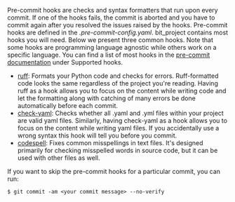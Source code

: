 Pre-commit hooks are checks and syntax formatters that run upon every commit. If one of
the hooks fails, the commit is aborted and you have to commit again after you resolved
the issues raised by the hooks. Pre-commit hooks are defined in the
*.pre-commit-config.yaml*. bit_project contains most hooks you will need. Below we
present three common hooks. Note that some hooks are programming language agnostic while
others work on a specific language. You can find a list of most hooks in the
[pre-commit documentation](https://pre-commit.com/index.html) under Supported hooks.

- [ruff](https://docs.astral.sh/ruff/): Formats your Python code and checks for errors.
  Ruff-formatted code looks the same regardless of the project you're reading. Having
  ruff as a hook allows you to focus on the content while writing code and let the
  formatting along with catching of many errors be done automatically before each
  commit.
- [check-yaml](https://github.com/pre-commit/pre-commit-hooks): Checks whether all .yaml
  and .yml files within your project are valid yaml files. Similarly, having check-yaml
  as a hook allows you to focus on the content while writing yaml files. If you
  accidentally use a wrong syntax this hook will tell you before you commit.
- [codespell](https://github.com/codespell-project/codespell): Fixes common misspellings
  in text files. It's designed primarily for checking misspelled words in source code,
  but it can be used with other files as well.

If you want to skip the pre-commit hooks for a particular commit, you can run:

```console
$ git commit -am <your commit message> --no-verify
```
